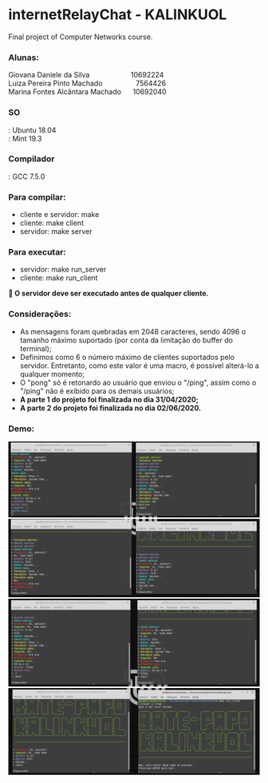 # internetRelayChat - KALINKUOL
Final project of Computer Networks course. 

<h3>Alunas:</h3>
Giovana Daniele da Silva		&nbsp;&nbsp;&nbsp;&nbsp;&nbsp;&nbsp;&nbsp;&nbsp;&nbsp;&nbsp;&nbsp;&nbsp;&nbsp;&nbsp;&nbsp;&nbsp;&nbsp;&nbsp;&nbsp;&nbsp;10692224<br>
Luiza Pereira Pinto Machado		&nbsp;&nbsp;&nbsp;&nbsp;&nbsp;&nbsp;&nbsp;&nbsp;&nbsp;&nbsp;&nbsp;&nbsp;&nbsp;&nbsp;&nbsp;&nbsp;7564426<br>
Marina Fontes Alcântara Machado		&nbsp;&nbsp;&nbsp;&nbsp;&nbsp;10692040<br>

<h3>SO</h3>: Ubuntu 18.04<br>
: Mint 19.3<br>
<h3>Compilador</h3>: GCC 7.5.0<br>

<h3>Para compilar:</h3>
<ul>
	<li>cliente e servidor: make</li>
	<li>cliente: make client</li>
	<li>servidor: make server</li>
</ul>

<h3>Para executar:</h3>
<ul>
	<li>servidor: make run_server</li>
	<li>cliente: make run_client</li>
</ul>
<strong>&#x1F534; O servidor deve ser executado antes de qualquer cliente.</strong>

<h3>Considerações:</h3>
<ul>
	<li>As mensagens foram quebradas em 2048 caracteres, sendo 4096 o tamanho máximo suportado (por conta da limitação do buffer do terminal);</li>
	<li>Definimos como 6 o número máximo de clientes suportados pelo servidor. Entretanto, como este valor é uma macro, é possível alterá-lo a qualquer momento;</li>
	<li>O "pong" só é retonardo ao usuário que enviou o "/ping", assim como o "/ping" não é exibido para os demais usuários;</li>
	<li><strong>A parte 1 do projeto foi finalizada no dia 31/04/2020;</strong></li>
	<li><strong>A parte 2 do projeto foi finalizada no dia 02/06/2020.</strong></li>
</ul>

<h3>Demo:</h3>
<img src = "images/IRC1.png"><br>
<img src = "images/IRC2.png"><br>
<img src = "images/IRC3.png"><br>
<img src = "images/IRC4.png">

